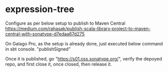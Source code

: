 # expression-tree

Configure as per below setup to publish to Maven Central
https://medium.com/rahasak/publish-scala-library-project-to-maven-central-with-sonatype-d7edaa67d275

On Galago Pro, as the setup is already done, just executed below command in sbt console.
"publishSigned"

Once it is published, go "https://s01.oss.sonatype.org/", verify the depoyed repo, and first close it, once closed, then release it.